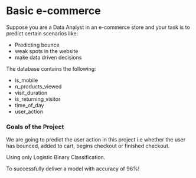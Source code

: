 # Basic e-commerce

Suppose you are a Data Analyst in an e-commerce store and your task is to predict certain scenarios like:
  - Predicting bounce
  - weak spots in the website
  - make data driven decisions
  
The database contains the following:
  - is_mobile 	
  - n_products_viewed 	
  - visit_duration 	
  - is_returning_visitor 	
  - time_of_day 	
  - user_action
  
### Goals of the Project

We are going to predict the user action in this project i.e whether the user has bounced, added to cart, begins checkout or finished checkout.

Using only Logistic Binary Classification.

To successfully deliver a model with accuracy of 96%!
